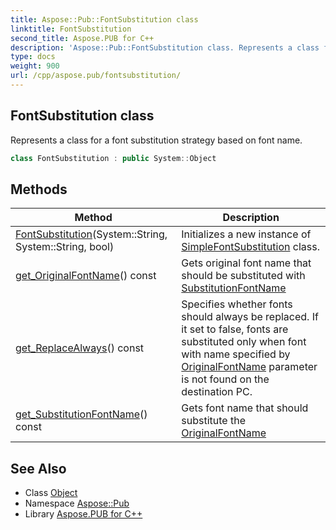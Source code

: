 ```yaml
---
title: Aspose::Pub::FontSubstitution class
linktitle: FontSubstitution
second_title: Aspose.PUB for C++
description: 'Aspose::Pub::FontSubstitution class. Represents a class for a font substitution strategy based on font name in C++.'
type: docs
weight: 900
url: /cpp/aspose.pub/fontsubstitution/
---
```

## FontSubstitution class


Represents a class for a font substitution strategy based on font name.

```cpp
class FontSubstitution : public System::Object
```

## Methods

| Method | Description |
| --- | --- |
| [FontSubstitution](./fontsubstitution/)(System::String, System::String, bool) | Initializes a new instance of [SimpleFontSubstitution](../) class. |
| [get_OriginalFontName](./get_originalfontname/)() const | Gets original font name that should be substituted with [SubstitutionFontName](../) |
| [get_ReplaceAlways](./get_replacealways/)() const | Specifies whether fonts should always be replaced. If it set to false, fonts are substituted only when font with name specified by [OriginalFontName](../) parameter is not found on the destination PC. |
| [get_SubstitutionFontName](./get_substitutionfontname/)() const | Gets font name that should substitute the [OriginalFontName](../) |
## See Also

* Class [Object](../../system/object/)
* Namespace [Aspose::Pub](../)
* Library [Aspose.PUB for C++](../../)
